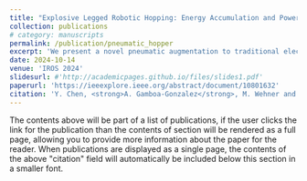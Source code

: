 ```yaml
---
title: "Explosive Legged Robotic Hopping: Energy Accumulation and Power Amplification via Pneumatic Augmentation"
collection: publications
# category: manuscripts
permalink: /publication/pneumatic_hopper
excerpt: 'We present a novel pneumatic augmentation to traditional electric motor-actuated legged robot to increase intermittent power density to perform infrequent explosive hopping behaviors. The pneumatic system is composed of a pneumatic pump, a tank, and a pneumatic actuator. The tank is charged up by the pump during regular hopping motion that is created by the electric motors. At any time after reaching a desired air pressure in the tank, a solenoid valve is utilized to rapidly release the air pressure to the pneumatic actuator (piston) which is used in conjunction with the electric motors to perform explosive hopping, increasing maximum hopping height for one or subsequent cycles. We show that, on a custom-designed one-legged hopping robot, without any additional power source and with this novel pneumatic augmentation system, their associated system identification and optimal control, the robot is able to realize highly explosive hopping with power amplification per cycle by a factor of approximately 5.4 times the power of electric motor actuation alone.'
date: 2024-10-14
venue: 'IROS 2024'
slidesurl: #'http://academicpages.github.io/files/slides1.pdf'
paperurl: 'https://ieeexplore.ieee.org/abstract/document/10801632'
citation: 'Y. Chen, <strong>A. Gamboa-Gonzalez</strong>, M. Wehner and X. Xiong, "Explosive Legged Robotic Hopping: Energy Accumulation and Power Amplification via Pneumatic Augmentation," 2024 IEEE/RSJ International Conference on Intelligent Robots and Systems (IROS), Abu Dhabi, United Arab Emirates, 2024, pp. 6794-6801, doi: 10.1109/IROS58592.2024.10801632.'
---
```


The contents above will be part of a list of publications, if the user clicks the link for the publication than the contents of section will be rendered as a full page, allowing you to provide more information about the paper for the reader. When publications are displayed as a single page, the contents of the above "citation" field will automatically be included below this section in a smaller font.